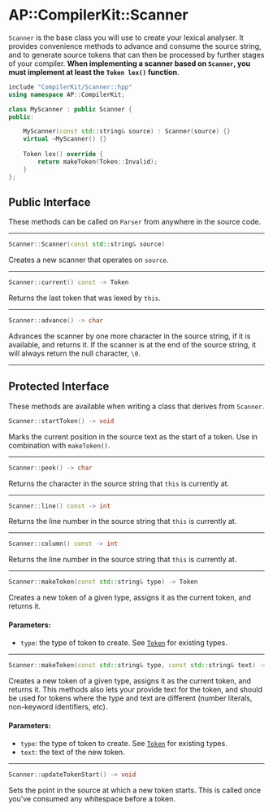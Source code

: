 #  AP::CompilerKit::Scanner

`Scanner` is the base class you will use to create your lexical analyser. It provides convenience
methods to advance and consume the source string, and to generate source tokens that can then be
processed by further stages of your compiler. **When implementing a scanner based on `Scanner`, you
must implement at least the `Token lex()` function**.



```c++
include "CompilerKit/Scanner::hpp"
using namespace AP::CompilerKit;

class MyScanner : public Scanner {
public:

    MyScanner(const std::string& source) : Scanner(source) {}
    virtual ~MyScanner() {}
    
    Token lex() override {
        return makeToken(Token::Invalid);
    }
};
```

## Public Interface

These methods can be called on `Parser` from anywhere in the source code.

***

```c++
Scanner::Scanner(const std::string& source)
```

Creates a new scanner that operates on `source`.

***

```c++
Scanner::current() const -> Token
```

Returns the last token that was lexed by `this`.

***


```c++
Scanner::advance() -> char
```

Advances the scanner by one more character in the source string, if it is available,
and returns it. If the scanner is at the end of the source string, it will always return the
null character, `\0`.

***


## Protected Interface

These methods are available when writing a class that derives from `Scanner`.

```c++
Scanner::startToken() -> void
```

Marks the current position in the source text as the start of a token. Use in combination with
`makeToken()`.

***


```c++
Scanner::peek() -> char
```

Returns the character in the source string that `this` is currently at.

***


```c++
Scanner::line() const -> int
```

Returns the line number in the source string that `this` is currently at.

***


```c++
Scanner::column() const -> int
```

Returns the line number in the source string that `this` is currently at.

***


```c++
Scanner::makeToken(const std::string& type) -> Token
```

Creates a new token of a given type, assigns it as the current token, and returns it.

#### Parameters:
 - `type`: the type of token to create. See [`Token`](token.html) for existing types.

***


```c++
Scanner::makeToken(const std::string& type, const std::string& text) -> Token
```

Creates a new token of a given type, assigns it as the current token, and returns it. This
methods also lets your provide text for the token, and should be used for tokens where the type
and text are different (number literals, non-keyword identifiers, etc).

#### Parameters:
 - `type`: the type of token to create. See [`Token`](token.html) for existing types.
 - `text`: the text of the new token.

***


```c++
Scanner::updateTokenStart() -> void
```

Sets the point in the source at which a new token starts. This is called once you've consumed
any whitespace before a token.
